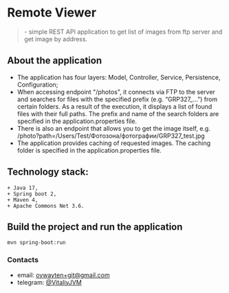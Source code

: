 # Remote Viewer

> \- simple REST API application to get list of images from ftp server and get image by address.

## About the application

+ The application has four layers: Model, Controller, Service, Persistence, Configuration;
+ When accessing endpoint "/photos", it connects via FTP to the server and searches for files with the specified
  prefix (e.g. “GRP327_…”) from certain folders. As a result of the execution, it displays a list of found files with
  their full paths. The prefix and name of the search folders are specified in the application.properties file.
+ There is also an endpoint that allows you to get the image itself, e.g.
  /photo?path=/Users/Test/Фотозона/фотографии/GRP327_test.jpg
+ The application provides caching of requested images. The caching folder is specified in the application.properties
  file.

## Technology stack:

```text
+ Java 17,
+ Spring boot 2,
+ Maven 4,
+ Apache Commons Net 3.6.
```

## Build the project and run the application

```shell
mvn spring-boot:run
```

### Contacts

+ email: [oywayten+git@gmail.com](mailto:oywayten+git@gmail.com)
+ telegram: [@VitaliyJVM](https://t.me/VitaliyJVM/ "go to t.me/VitaliyJVM")